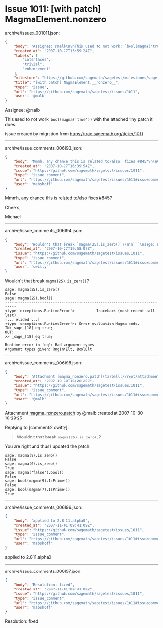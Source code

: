 # Issue 1011: [with patch] MagmaElement.__nonzero__

archive/issues_001011.json:
```json
{
    "body": "Assignee: @malb\n\nThis used to not work: `bool(magma('true'))` with the attached tiny patch it does.\n\nIssue created by migration from https://trac.sagemath.org/ticket/1011\n\n",
    "created_at": "2007-10-27T13:59:24Z",
    "labels": [
        "interfaces",
        "trivial",
        "enhancement"
    ],
    "milestone": "https://github.com/sagemath/sagetest/milestones/sage-2.8.11",
    "title": "[with patch] MagmaElement.__nonzero__",
    "type": "issue",
    "url": "https://github.com/sagemath/sagetest/issues/1011",
    "user": "@malb"
}
```
Assignee: @malb

This used to not work: `bool(magma('true'))` with the attached tiny patch it does.

Issue created by migration from https://trac.sagemath.org/ticket/1011





---

archive/issue_comments_006193.json:
```json
{
    "body": "Mmmh, any chance this is related to/also  fixes #845?\n\nCheers,\n\nMichael",
    "created_at": "2007-10-27T16:39:54Z",
    "issue": "https://github.com/sagemath/sagetest/issues/1011",
    "type": "issue_comment",
    "url": "https://github.com/sagemath/sagetest/issues/1011#issuecomment-6193",
    "user": "mabshoff"
}
```

Mmmh, any chance this is related to/also  fixes #845?

Cheers,

Michael



---

archive/issue_comments_006194.json:
```json
{
    "body": "Wouldn't that break `magma(25).is_zero()`?\n\n```\nsage: magma(25).is_zero()\nFalse\nsage: magma(25).bool()\n---------------------------------------------------------------------------\n<type 'exceptions.RuntimeError'>          Traceback (most recent call last)\n[... elided ...]\n<type 'exceptions.RuntimeError'>: Error evaluation Magma code.\nIN:_sage_[18] eq true;\nOUT:\n>> _sage_[18] eq true;\n              ^\nRuntime error in 'eq': Bad argument types\nArgument types given: RngIntElt, BoolElt\n```\n",
    "created_at": "2007-10-27T19:58:07Z",
    "issue": "https://github.com/sagemath/sagetest/issues/1011",
    "type": "issue_comment",
    "url": "https://github.com/sagemath/sagetest/issues/1011#issuecomment-6194",
    "user": "cwitty"
}
```

Wouldn't that break `magma(25).is_zero()`?

```
sage: magma(25).is_zero()
False
sage: magma(25).bool()
---------------------------------------------------------------------------
<type 'exceptions.RuntimeError'>          Traceback (most recent call last)
[... elided ...]
<type 'exceptions.RuntimeError'>: Error evaluation Magma code.
IN:_sage_[18] eq true;
OUT:
>> _sage_[18] eq true;
              ^
Runtime error in 'eq': Bad argument types
Argument types given: RngIntElt, BoolElt
```




---

archive/issue_comments_006195.json:
```json
{
    "body": "Attachment [magma_nonzero.patch](tarball://root/attachments/some-uuid/ticket1011/magma_nonzero.patch) by @malb created at 2007-10-30 16:28:25\n\nReplying to [comment:2 cwitty]:\n> Wouldn't that break `magma(25).is_zero()`?\n\nYou are right and thus I updated the patch:\n\n\n```\nsage: magma(9).is_zero()\nFalse\nsage: magma(0).is_zero()\nTrue\nsage: magma('false').bool()\nFalse\nsage: bool(magma(9).IsPrime())\nFalse\nsage: bool(magma(7).IsPrime())\nTrue\n```\n",
    "created_at": "2007-10-30T16:28:25Z",
    "issue": "https://github.com/sagemath/sagetest/issues/1011",
    "type": "issue_comment",
    "url": "https://github.com/sagemath/sagetest/issues/1011#issuecomment-6195",
    "user": "@malb"
}
```

Attachment [magma_nonzero.patch](tarball://root/attachments/some-uuid/ticket1011/magma_nonzero.patch) by @malb created at 2007-10-30 16:28:25

Replying to [comment:2 cwitty]:
> Wouldn't that break `magma(25).is_zero()`?

You are right and thus I updated the patch:


```
sage: magma(9).is_zero()
False
sage: magma(0).is_zero()
True
sage: magma('false').bool()
False
sage: bool(magma(9).IsPrime())
False
sage: bool(magma(7).IsPrime())
True
```




---

archive/issue_comments_006196.json:
```json
{
    "body": "applied to 2.8.11.alpha0",
    "created_at": "2007-11-01T09:41:09Z",
    "issue": "https://github.com/sagemath/sagetest/issues/1011",
    "type": "issue_comment",
    "url": "https://github.com/sagemath/sagetest/issues/1011#issuecomment-6196",
    "user": "mabshoff"
}
```

applied to 2.8.11.alpha0



---

archive/issue_comments_006197.json:
```json
{
    "body": "Resolution: fixed",
    "created_at": "2007-11-01T09:41:09Z",
    "issue": "https://github.com/sagemath/sagetest/issues/1011",
    "type": "issue_comment",
    "url": "https://github.com/sagemath/sagetest/issues/1011#issuecomment-6197",
    "user": "mabshoff"
}
```

Resolution: fixed
